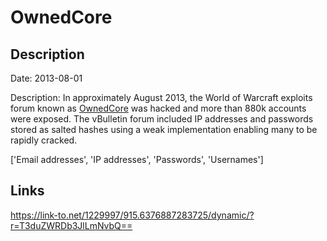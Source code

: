 # OwnedCore

## Description

Date: 2013-08-01

Description:
In approximately August 2013, the World of Warcraft exploits forum known as <a href="http://www.ownedcore.com" target="_blank" rel="noopener">OwnedCore</a> was hacked and more than 880k accounts were exposed. The vBulletin forum included IP addresses and passwords stored as salted hashes using a weak implementation enabling many to be rapidly cracked.


['Email addresses', 'IP addresses', 'Passwords', 'Usernames']

## Links

https://link-to.net/1229997/915.6376887283725/dynamic/?r=T3duZWRDb3JlLmNvbQ==